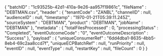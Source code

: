 {
  "batchID" : "1c93525b-42d1-410a-9e26-aa957f19861c",
  "fileName" : "DEBTMAN.csv",
  "header" : {
    "tenantCode" : "ZANBL",
    "channelID" : null,
    "audienceID" : null,
    "timestamp" : "1970-01-21T05:39:11.245Z",
    "sourceSystem" : "DEBTMAN",
    "product" : "DEBTMAN",
    "jobName" : "DEBTMAN"
  },
  "metadata" : {
    "totalFilesProcessed" : 0,
    "processingStatus" : "Completed",
    "eventOutcomeCode" : "0",
    "eventOutcomeDescription" : "Success"
  },
  "payload" : {
    "uniqueConsumerRef" : "6dd4dba1-8635-4bb5-8eb4-69c2aa8ccd7f",
    "uniqueECPBatchRef" : null,
    "runPriority" : null,
    "eventID" : null,
    "eventType" : null,
    "restartKey" : null,
    "fileCount" : 0
  }
}
